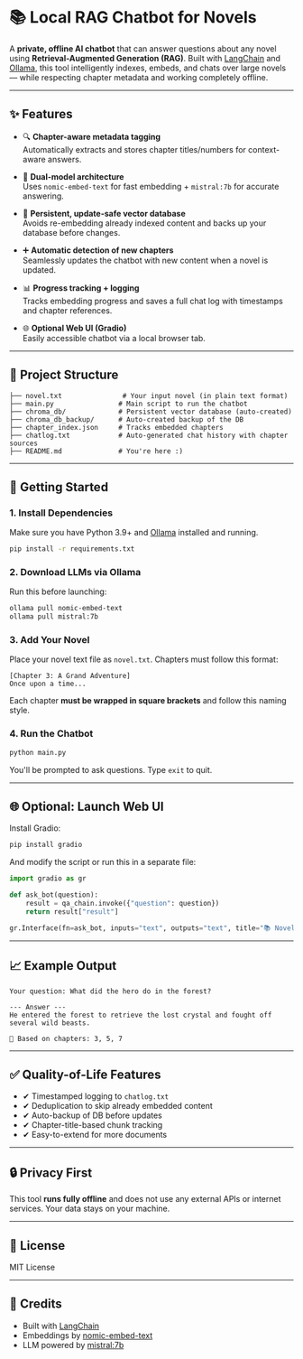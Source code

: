 # 📚 Local RAG Chatbot for Novels

A **private, offline AI chatbot** that can answer questions about any novel using **Retrieval-Augmented Generation (RAG)**. Built with [LangChain](https://github.com/langchain-ai/langchain) and [Ollama](https://ollama.com/), this tool intelligently indexes, embeds, and chats over large novels — while respecting chapter metadata and working completely offline.

---

## ✨ Features

- 🔍 **Chapter-aware metadata tagging**  
  Automatically extracts and stores chapter titles/numbers for context-aware answers.

- 🧠 **Dual-model architecture**  
  Uses `nomic-embed-text` for fast embedding + `mistral:7b` for accurate answering.

- 💾 **Persistent, update-safe vector database**  
  Avoids re-embedding already indexed content and backs up your database before changes.

- ➕ **Automatic detection of new chapters**  
  Seamlessly updates the chatbot with new content when a novel is updated.

- 📊 **Progress tracking + logging**  
  Tracks embedding progress and saves a full chat log with timestamps and chapter references.

- 🌐 **Optional Web UI (Gradio)**  
  Easily accessible chatbot via a local browser tab.

---

## 📂 Project Structure

```
├── novel.txt               # Your input novel (in plain text format)
├── main.py                # Main script to run the chatbot
├── chroma_db/             # Persistent vector database (auto-created)
├── chroma_db_backup/      # Auto-created backup of the DB
├── chapter_index.json     # Tracks embedded chapters
├── chatlog.txt            # Auto-generated chat history with chapter sources
├── README.md              # You're here :)
```

---

## 🚀 Getting Started

### 1. Install Dependencies

Make sure you have Python 3.9+ and [Ollama](https://ollama.com/) installed and running.

```bash
pip install -r requirements.txt
```

### 2. Download LLMs via Ollama

Run this before launching:

```bash
ollama pull nomic-embed-text
ollama pull mistral:7b
```

### 3. Add Your Novel

Place your novel text file as `novel.txt`. Chapters must follow this format:

```
[Chapter 3: A Grand Adventure]
Once upon a time...
```

Each chapter **must be wrapped in square brackets** and follow this naming style.

### 4. Run the Chatbot

```bash
python main.py
```

You'll be prompted to ask questions. Type `exit` to quit.

---

## 🌐 Optional: Launch Web UI

Install Gradio:

```bash
pip install gradio
```

And modify the script or run this in a separate file:

```python
import gradio as gr

def ask_bot(question):
    result = qa_chain.invoke({"question": question})
    return result["result"]

gr.Interface(fn=ask_bot, inputs="text", outputs="text", title="📚 Novel Chatbot").launch()
```

---

## 📈 Example Output

```
Your question: What did the hero do in the forest?

--- Answer ---
He entered the forest to retrieve the lost crystal and fought off several wild beasts.

📘 Based on chapters: 3, 5, 7
```

---

## ✅ Quality-of-Life Features

- ✔ Timestamped logging to `chatlog.txt`
- ✔ Deduplication to skip already embedded content
- ✔ Auto-backup of DB before updates
- ✔ Chapter-title-based chunk tracking
- ✔ Easy-to-extend for more documents

---

## 🔒 Privacy First

This tool **runs fully offline** and does not use any external APIs or internet services. Your data stays on your machine.

---

## 📄 License

MIT License

---

## 🙌 Credits

- Built with [LangChain](https://github.com/langchain-ai/langchain)
- Embeddings by [nomic-embed-text](https://ollama.com/library/nomic-embed-text)
- LLM powered by [mistral:7b](https://ollama.com/library/mistral)
